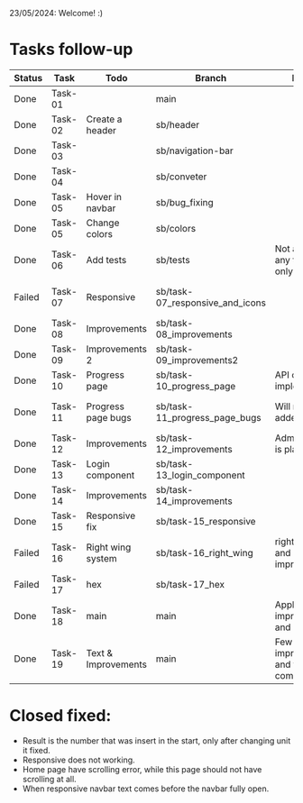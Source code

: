 23/05/2024: Welcome! :)

# Tasks follow-up
| **Status** | **Task** | **Todo**            | **Branch**                      | **Notes**                            | **Issues**             |
|------------|----------|---------------------|---------------------------------|--------------------------------------|------------------------|
| Done       | Task-01  |                     | main                            |                                      |                        |
| Done       | Task-02  | Create a header     | sb/header                       |                                      |                        |
| Done       | Task-03  |                     | sb/navigation-bar               |                                      |                        |
| Done       | Task-04  |                     | sb/conveter                     |                                      |                        |
| Done       | Task-05  | Hover in navbar     | sb/bug_fixing                    |                                      |                        |
| Done       | Task-05  | Change colors       | sb/colors                       |                                      |                        |
| Done       | Task-06  | Add tests           | sb/tests                        | Not added any tests yet, only env    |                        |
| Failed     | Task-07  | Responsive          | sb/task-07_responsive_and_icons |                                      | Could not make it work |
| Done       | Task-08  | Improvements        | sb/task-08_improvements         |                                      |                        |
| Done       | Task-09  | Improvements 2      | sb/task-09_improvements2        |                                      |                        |
| Done       | Task-10  | Progress page       | sb/task-10_progress_page        | API call not implemented             |                        |
| Done       | Task-11  | Progress page bugs  | sb/task-11_progress_page_bugs   | Will not be added..                  | addMonth not protected |
| Done       | Task-12  | Improvements        | sb/task-12_improvements         | Admin button is placeholder          |                        |
| Done       | Task-13  | Login component     | sb/task-13_login_component      |                                      |                        |
| Done       | Task-14  | Improvements        | sb/task-14_improvements         |                                      |                        |
| Done       | Task-15  | Responsive fix       | sb/task-15_responsive           |                                      | Have a bug             |
| Failed     | Task-16  | Right wing system   | sb/task-16_right_wing           | right wing, and improvements         |                        |
| Failed     | Task-17  | hex                 | sb/task-17_hex                  |                                      |                        |
| Done       | Task-18  | main                | main                            | Application improvement and bug fixes |                        |
| Done       | Task-19  | Text & Improvements | main                            | Few improvements and text component  |                        |

# Closed fixed:
- Result is the number that was insert in the start, only after changing unit it fixed.
- Responsive does not working.
- Home page have scrolling error, while this page should not have scrolling at all.
- When responsive navbar text comes before the navbar fully open.